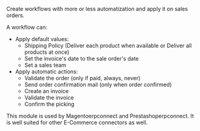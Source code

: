 Create workflows with more or less automatization and apply it on sales
orders.

A workflow can:

- Apply default values:
  - Shipping Policy (Deliver each product when available or Deliver all
    products at once)
  - Set the invoice's date to the sale order's date
  - Set a sales team
- Apply automatic actions:
  - Validate the order (only if paid, always, never)
  - Send order confirmation mail (only when order confirmed)
  - Create an invoice
  - Validate the invoice
  - Confirm the picking

This module is used by Magentoerpconnect and Prestashoperpconnect. It is
well suited for other E-Commerce connectors as well.
